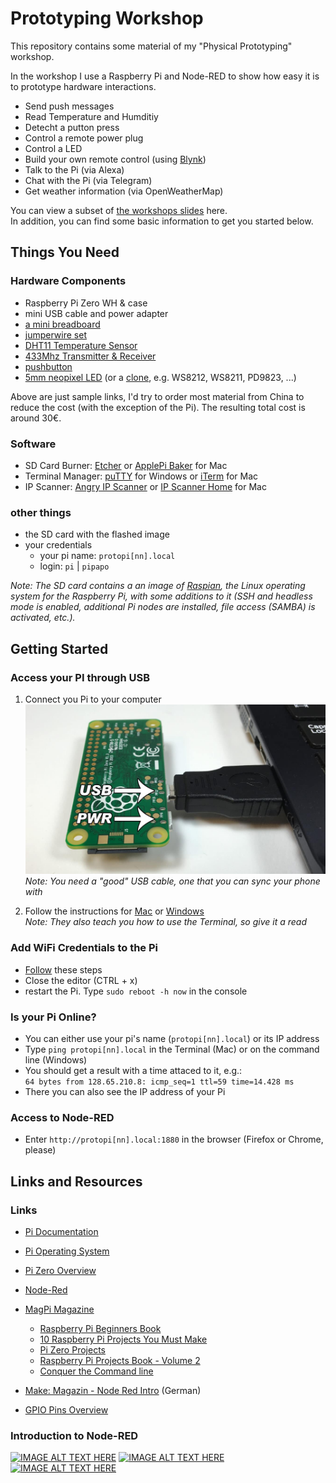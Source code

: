 # Prototyping Workshop

This repository contains some material of my "Physical Prototyping" workshop.  

In the workshop I use a Raspberry Pi and Node-RED to show how easy it is to prototype hardware interactions. 

- Send push messages 
- Read Temperature and Humditiy
- Detecht a putton press
- Control a remote power plug
- Control a LED
- Build your own remote control (using [Blynk](https://www.blynk.cc/))
- Talk to the Pi (via Alexa)
- Chat with the Pi (via Telegram)
- Get weather information (via OpenWeatherMap)

You can view a subset of [the workshops slides](prototyping_masterclass_slides.pdf) here.  
In addition, you can find some basic information to get you started below.


## Things You Need

### Hardware Components
- Raspberry Pi Zero WH & case 
- mini USB cable and power adapter
- [a mini breadboard](https://www.amazon.de/Aukru-Superregeneration-Transmitter-Modul-receiver-module/dp/B00OLI93IC/)
- [jumperwire set](https://www.amazon.de/Female-Female-Male-Female-Male-Male-Steckbr%C3%BCcken-Drahtbr%C3%BCcken-bunt/dp/B01EV70C78/)
- [DHT11 Temperature Sensor](https://www.amazon.de/AZDelivery-Temperatur-Luftfeuchtigkeitssensor-Arduino-Raspberry/dp/B078S7FCZ9/)
- [433Mhz Transmitter & Receiver](https://www.amazon.de/Aukru-Superregeneration-Transmitter-Modul-receiver-module/dp/B00OLI93IC/)
- [pushbutton](https://www.amazon.de/Gaoxing-Tech-Miniatur-Momentary-Leiterplatte/dp/B06Y36YMF4/)
- [5mm neopixel LED](https://www.amazon.de/NEOPIXEL-THRU-DIFFUSE-ADAFRUIT-INDUSTRIES/dp/B01186GO4A/) (or a [clone](https://hackaday.com/2014/06/25/here-come-the-rgb-led-clones/), e.g. WS8212, WS8211, PD9823, ...)


Above are just sample links, I'd try to order most material from China to reduce the cost (with the exception of the Pi). 
The resulting total cost is around 30€. 

### Software
- SD Card Burner: [Etcher](https://etcher.io/) or [ApplePi Baker](https://www.tweaking4all.com/software/macosx-software/macosx-apple-pi-baker/) for Mac
- Terminal Manager: [puTTY](https://www.chiark.greenend.org.uk/~sgtatham/putty/latest.html) for Windows or [iTerm](https://iterm2.com/) for Mac
- IP Scanner: [Angry IP Scanner](http://angryip.org/download/) or [IP Scanner Home](https://itunes.apple.com/us/app/ip-scanner-home/id422293948) for Mac


### other things
- the SD card with the flashed image
- your credentials
  - your pi name: `protopi[nn].local`
  - login: `pi` | `pipapo`

*Note: The SD card contains a an image of [Raspian](https://www.raspberrypi.org/downloads/raspbian/), the Linux operating system for the Raspberry Pi, with some additions to it (SSH and headless mode is enabled, additional Pi nodes are installed, file access (SAMBA) is activated, etc.).*


## Getting Started

### Access your PI through USB

1. Connect you Pi to your computer  ![img](pi_usb.jpg)    *Note: You need a "good" USB cable, one that you can sync your phone with*  

2. Follow the instructions for [Mac](https://www.thepolyglotdeveloper.com/2016/06/connect-raspberry-pi-zero-usb-cable-ssh/) or [Windows](http://www.circuitbasics.com/raspberry-pi-zero-ethernet-gadget/)  
  *Note: They also teach you how to use the Terminal, so give it a read*

### Add WiFi Credentials to the Pi
- [Follow](https://www.raspberrypi.org/documentation/configuration/wireless/wireless-cli.md) these steps
- Close the editor (CTRL + x)
- restart the Pi. Type `sudo reboot -h now` in the console

### Is your Pi Online?
- You can either use your pi's name (`protopi[nn].local`) or its IP address
- Type `ping protopi[nn].local` in the Terminal (Mac) or on the command line (Windows)
- You should get a result with a time attaced to it, e.g.:   
  `64 bytes from 128.65.210.8: icmp_seq=1 ttl=59 time=14.428 ms`
- There you can also see the IP address of your Pi

### Access to Node-RED
- Enter `http://protopi[nn].local:1880` in the browser (Firefox or Chrome, please)


## Links and Resources
### Links
- [Pi Documentation](https://www.raspberrypi.org/documentation/)
- [Pi Operating System](https://www.raspberrypi.org/downloads/raspbian/)
- [Pi Zero Overview](https://learn.sparkfun.com/tutorials/getting-started-with-the-raspberry-pi-zero-wireless/all)
- [Node-Red](https://nodered.org/)
- [MagPi Magazine](https://www.raspberrypi.org/magpi/issues/)
  - [Raspberry Pi Beginners Book](https://www.raspberrypi.org/magpi/issues/beginners-1/)
  - [10 Raspberry Pi Projects You Must Make](https://www.raspberrypi.org/magpi/issues/61/)
  - [Pi Zero Projects](https://www.raspberrypi.org/magpi/issues/42/)
  - [Raspberry Pi Projects Book - Volume 2](https://www.raspberrypi.org/magpi/issues/projects-2/)
  - [Conquer the Command line](https://www.raspberrypi.org/magpi/issues/essentials-bash-vol1/)
- [Make: Magazin - Node Red Intro](https://www.heise.de/select/make/2016/14/1481475895404875) (German)

- [GPIO Pins Overview](https://pinout.xyz/)


### Introduction to Node-RED
[![IMAGE ALT TEXT HERE](http://img.youtube.com/vi/3AR432bguOY/0.jpg)](http://www.youtube.com/watch?v=3AR432bguOY)
[![IMAGE ALT TEXT HERE](http://img.youtube.com/vi/V0SmNcIYCtQ/0.jpg)](http://www.youtube.com/watch?v=V0SmNcIYCtQ)
[![IMAGE ALT TEXT HERE](http://img.youtube.com/vi/bovIZtgL68E/0.jpg)](http://www.youtube.com/watch?v=bovIZtgL68E)





